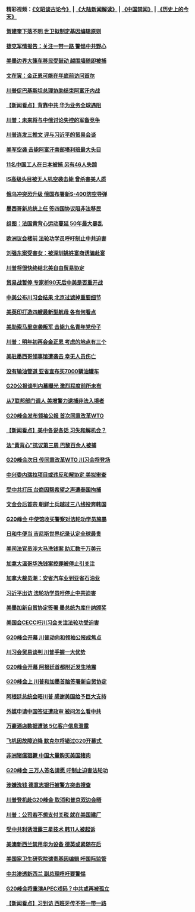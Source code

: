 #### 精彩视频：[《文昭谈古论今》](https://github.com/gfw-breaker/wenzhao/blob/master/README.md?t=12041531) | [《大陆新闻解读》](https://github.com/gfw-breaker/ntdtv-comedy/blob/master/README.md?t=12041531) | [《中国禁闻》](https://github.com/gfw-breaker/ntdtv-news/blob/master/README.md?t=12041531) | [《历史上的今天》](https://github.com/gfw-breaker/today-in-history/blob/master/README.md?t=12041531) 

#### [贺建奎下落不明 世卫拟制定基因编辑原则](../pages/nsc418/n10890257.md?t=12041531) 

#### [捷克军情报告：关注一带一路 警惕中共野心](../pages/nsc418/n10889972.md?t=12041531) 

#### [美墨边界大篷车移民受鼓动 越围墙随即被捕](../pages/nsc418/n10890272.md?t=12041531) 

#### [文在寅：金正恩可能在年底前访问首尔](../pages/nsc418/n10890128.md?t=12041531) 

#### [川普促巴基斯坦总理协助结束阿富汗内战](../pages/nsc418/n10889384.md?t=12041531) 

#### [【新闻看点】背靠中共 华为业务全球遇阻](../pages/nsc418/n10888863.md?t=12041531) 

#### [川普：未来将与中俄讨论失控的军备竞争](../pages/nsc418/n10888856.md?t=12041531) 

#### [川普连发三推文 评与习近平的贸易会谈](../pages/nsc418/n10888849.md?t=12041531) 

#### [美军空袭 击毙阿富汗南部塔利班最大头目](../pages/nsc418/n10888691.md?t=12041531) 

#### [11名中国工人在日本被捕 另有46人失踪](../pages/nsc418/n10888229.md?t=12041531) 

#### [IS高级头目被无人机空袭击毙 曾杀害美人质](../pages/nsc418/n10887503.md?t=12041531) 

#### [俄乌冲突恐升级 俄国布署新S-400防空导弹](../pages/nsc418/n10887227.md?t=12041531) 

#### [墨西哥新总统上任 签四国协议阻非法移民](../pages/nsc418/n10887167.md?t=12041531) 

#### [组图：法国黄背心运动蔓延 50年最大暴乱](../pages/nsc418/n10886962.md?t=12041531) 

#### [欧洲议会楼前 法轮功学员呼吁制止中共迫害](../pages/nsc418/n10886798.md?t=12041531) 

#### [刘强东案受害女：被深圳姚姓富商诱骗赴宴](../pages/nsc418/n10886827.md?t=12041531) 

#### [川普将很快终结北美自由贸易协定](../pages/nsc418/n10886773.md?t=12041531) 

#### [贸易战暂停 专家析90天后中美是否重开战](../pages/nsc418/n10886678.md?t=12041531) 

#### [中美公布川习会结果 北京过滤掉重要细节](../pages/nsc418/n10886595.md?t=12041531) 

#### [美英印打造四艘最新型航母 各有何看点](../pages/nsc418/n10885796.md?t=12041531) 

#### [美助索马里空袭叛军 击毙九名青年党份子](../pages/nsc418/n10886553.md?t=12041531) 

#### [川普：明年初再会金正恩 考虑的地点有三个](../pages/nsc418/n10886493.md?t=12041531) 

#### [美驻墨西哥领事馆遭袭击 幸无人员伤亡](../pages/nsc418/n10886435.md?t=12041531) 

#### [没有输油管道 亚省宣布买7000辆油罐车](../pages/nsc418/n10886325.md?t=12041531) 

#### [G20公报谈判内幕曝光 激烈程度前所未有](../pages/nsc418/n10886135.md?t=12041531) 

#### [从7联邦部门调人 美增警力逮捕非法入境者](../pages/nsc418/n10885908.md?t=12041531) 

#### [G20峰会发布领袖公报 首次同意改革WTO](../pages/nsc418/n10885805.md?t=12041531) 

#### [【新闻看点】美中各说各话 习失和解机会？](../pages/nsc418/n10885600.md?t=12041531) 

#### [法“黄背心”抗议第三周 巴黎百余人被捕](../pages/nsc418/n10885731.md?t=12041531) 

#### [G20峰会次日 传同意改革WTO 川习会将登场](../pages/nsc418/n10885625.md?t=12041531) 

#### [中兴委内瑞拉项目或违反和解协定 美拟审查](../pages/nsc418/n10885649.md?t=12041531) 

#### [受中共打压 台商因帮希望之声遭泰国拘捕](../pages/nsc418/n10885391.md?t=12041531) 

#### [文金会后首宗 朝鲜士兵越过三八线投奔韩国](../pages/nsc418/n10885189.md?t=12041531) 

#### [G20峰会 中使馆收买警察对法轮功学员施暴](../pages/nsc418/n10885023.md?t=12041531) 

#### [日和牛便当 吉尼斯世界纪录认定全球最贵](../pages/nsc418/n10885223.md?t=12041531) 

#### [美司法官员涉大马洗钱案 助汇数千万美元](../pages/nsc418/n10885165.md?t=12041531) 

#### [加拿大温哥华洗钱案控罪被停止引关注](../pages/nsc418/n10884450.md?t=12041531) 

#### [加拿大裁员潮：安省汽车业到亚省石油业](../pages/nsc418/n10884505.md?t=12041531) 

#### [习近平出访 法轮功学员吁停止中共迫害](../pages/nsc418/n10884080.md?t=12041531) 

#### [美墨加新自贸协定签署 墨总统为库什纳颁奖](../pages/nsc418/n10884432.md?t=12041531) 

#### [美国会CECC吁川习会关注法轮功受迫害](../pages/nsc418/n10884257.md?t=12041531) 

#### [G20峰会开幕 川普动向和领袖公报成焦点](../pages/nsc418/n10884060.md?t=12041531) 

#### [川习会贸易谈判 川普手握一大优势](../pages/nsc418/n10884168.md?t=12041531) 

#### [G20峰会开幕 阿根廷首都附近发生地震](../pages/nsc418/n10884099.md?t=12041531) 

#### [G20峰会上 川普和加墨首脑签署新自贸协定](../pages/nsc418/n10883937.md?t=12041531) 

#### [阿根廷总统会晤川普 感谢美国给予巨大支持](../pages/nsc418/n10883966.md?t=12041531) 

#### [外媒申请中国签证遭政审 被问怎么看中共](../pages/nsc418/n10883688.md?t=12041531) 

#### [万豪酒店数据遭骇 5亿客户信息泄露](../pages/nsc418/n10883825.md?t=12041531) 

#### [飞机因故障迫降 默克尔将错过G20开幕式 ](../pages/nsc418/n10883547.md?t=12041531) 

#### [非洲猪瘟猖獗 中国大量购买美国猪肉](../pages/nsc418/n10882413.md?t=12041531) 

#### [G20峰会 三万人签名请愿 吁制止迫害法轮功](../pages/nsc418/n10881913.md?t=12041531) 

#### [涉嫌洗钱 德意志银行被警方突击搜查](../pages/nsc418/n10881516.md?t=12041531) 

#### [川普登机赴G20峰会 取消和普京双边会晤](../pages/nsc418/n10881995.md?t=12041531) 

#### [川普：公司若不想支付关税 就在美国建厂](../pages/nsc418/n10881565.md?t=12041531) 

#### [受中共利诱泄露三星技术 韩11人被起诉](../pages/nsc418/n10879124.md?t=12041531) 

#### [美澳新西兰禁用华为设备 德英或紧随在后](../pages/nsc418/n10881567.md?t=12041531) 

#### [美国家卫生研究院谴责基因编辑 吁国际监管](../pages/nsc418/n10881147.md?t=12041531) 

#### [中共渗透新西兰 副总理呼吁要警惕](../pages/nsc418/n10879826.md?t=12041531) 

#### [G20峰会将重演APEC戏码？中共或再被孤立](../pages/nsc418/n10880029.md?t=12041531) 

#### [【新闻看点】习到访 西班牙传不签一带一路](../pages/nsc418/n10879605.md?t=12041531) 

